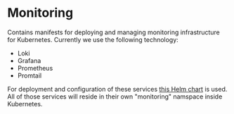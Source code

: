 Monitoring
=========

Contains manifests for deploying and managing monitoring infrastructure for Kubernetes.
Currently we use the following technology:

* Loki
* Grafana
* Prometheus
* Promtail

For deployment and configuration of these services [this Helm chart](https://github.com/grafana/loki/tree/master/production/helm/loki-stack) is used.
All of those services will reside in their own "monitoring" namspace inside Kubernetes.
